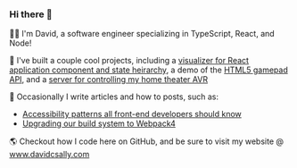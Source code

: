 ### Hi there 👋

👨‍💻 I'm David, a software engineer specializing in TypeScript, React, and Node! 

🔧 I've built a couple cool projects, including a [visualizer for React application component and state heirarchy](https://github.com/React-Sight/React-Sight), a demo of the [HTML5 gamepad API](https://gamepad-nu.now.sh/), and a [server for controlling my home theater AVR](https://github.com/davidcsally/restful-denon)

📝 Occasionally I write articles and how to posts, such as:

- [Accessibility patterns all front-end developers should know](https://uxdesign.cc/accessibility-patterns-all-front-end-developers-should-know-b5d705c42b4c)
- [Upgrading our build system to Webpack4](https://medium.com/@davidchristophersally/upgrading-our-build-system-to-webpack4-6b13dd58721a)

🌎 Checkout how I code here on GitHub, and be sure to visit my website @ www.davidcsally.com 
